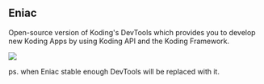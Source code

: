 Eniac
-----

Open-source version of Koding's DevTools which provides you to develop new Koding Apps by using Koding API and the Koding Framework.

![](https://raw.github.com/gokmen/Eniac.kdapp/master/resources/screenshot.png)

ps. when Eniac stable enough DevTools will be replaced with it.
